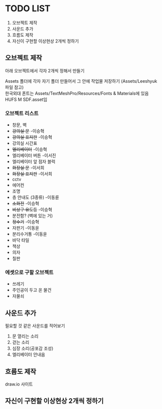 # TODO LIST
1. 오브젝트 제작
2. 사운드 추가
3. 흐름도 제작
4. 자신이 구현할 이상현상 2개씩 정하기

## 오브젝트 제작
아래 오브젝트에서 각자 2개씩 정해서 만들기

Assets 폴더에 각자 자기 폴더 만들어서 그 안에 작업물 저장하기 (Assets/Leeshyuk 파일 참고)   
한국외대 폰트는 Assets/TextMeshPro/Resources/Fonts & Materials에 있음   
HUFS M SDF.asset임

### 오브젝트 리스트
* 창문, 벽
* ~~강의실 문~~ -이승혁
* ~~강의실 표지판~~ -이승혁
* 강의실 시간표
* ~~엘리베이터~~ -이승혁
* 엘리베이터 버튼 -이서진
* 엘리베이터 앞 점자 블럭
* ~~화장실 문~~ -이서희
* ~~화장실 표지판~~ -이서희
* cctv
* 에어컨
* 조명
* 층 안내도 (3종류) -이동륜
* ~~소화전~~ -이승혁
* ~~비상구 유도등~~ -이승혁
* 분전함? (벽에 있는 거)
* ~~정수기~~ -이승혁
* 자판기 -이동윤
* 분리수거통 -이동윤
* 바닥 타일
* 책상
* 의자
* 칠판

### 에셋으로 구할 오브젝트
* 쓰레기
* 주인공이 두고 온 물건
* 자물쇠

## 사운드 추가
필요할 것 같은 사운드를 적어보기   

1. 문 열리는 소리
2. 걷는 소리
3. 심장 소리(공포감 조성)
4. 엘리베이터 안내음

## 흐름도 제작
draw.io 사이트


## 자신이 구현할 이상현상 2개씩 정하기
